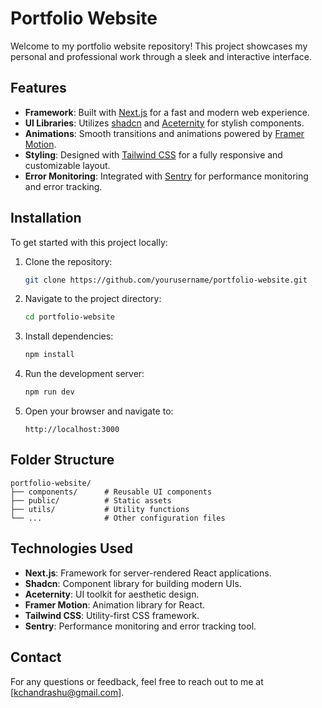 # Portfolio Website

Welcome to my portfolio website repository! This project showcases my personal and professional work through a sleek and interactive interface.

## Features
- **Framework**: Built with [Next.js](https://nextjs.org/) for a fast and modern web experience.
- **UI Libraries**: Utilizes [shadcn](https://shadcn.dev/) and [Aceternity](https://aceternity.io/) for stylish components.
- **Animations**: Smooth transitions and animations powered by [Framer Motion](https://www.framer.com/motion/).
- **Styling**: Designed with [Tailwind CSS](https://tailwindcss.com/) for a fully responsive and customizable layout.
- **Error Monitoring**: Integrated with [Sentry](https://sentry.io/) for performance monitoring and error tracking.

## Installation
To get started with this project locally:

1. Clone the repository:
   ```bash
   git clone https://github.com/yourusername/portfolio-website.git
   ```

2. Navigate to the project directory:
   ```bash
   cd portfolio-website
   ```

3. Install dependencies:
   ```bash
   npm install
   ```

4. Run the development server:
   ```bash
   npm run dev
   ```

5. Open your browser and navigate to:
   ```
   http://localhost:3000
   ```

## Folder Structure
```
portfolio-website/
├── components/      # Reusable UI components
├── public/          # Static assets
├── utils/           # Utility functions
└── ...              # Other configuration files
```

## Technologies Used
- **Next.js**: Framework for server-rendered React applications.
- **Shadcn**: Component library for building modern UIs.
- **Aceternity**: UI toolkit for aesthetic design.
- **Framer Motion**: Animation library for React.
- **Tailwind CSS**: Utility-first CSS framework.
- **Sentry**: Performance monitoring and error tracking tool.


## Contact
For any questions or feedback, feel free to reach out to me at [kchandrashu@gmail.com].

